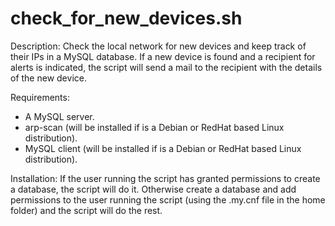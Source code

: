 # check_for_new_devices.sh
Description:
Check the local network for new devices and keep track of their IPs in a MySQL database.
If a new device is found and a recipient for alerts is indicated, the script will send a mail to the recipient with the details of the new device.

Requirements:
- A MySQL server.
- arp-scan (will be installed if is a Debian or RedHat based Linux distribution).
- MySQL client (will be installed if is a Debian or RedHat based Linux distribution).

Installation:
If the user running the script has granted permissions to create a database, the script will do it. Otherwise create a database and add permissions to the user running the script (using the .my.cnf file in the home folder) and the script will do the rest.
